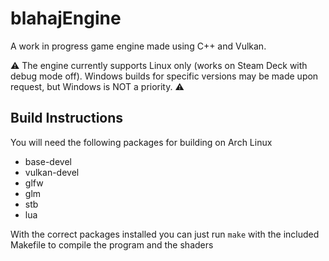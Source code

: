 # blahajEngine
A work in progress game engine made using C++ and Vulkan.

⚠️ The engine currently supports Linux only (works on Steam Deck with debug mode off). Windows builds for specific versions may be made upon request, but Windows is NOT a priority. ⚠️

## Build Instructions
You will need the following packages for building on Arch Linux
- base-devel
- vulkan-devel
- glfw
- glm
- stb
- lua

With the correct packages installed you can just run `make` with the included Makefile to compile the program and the shaders
